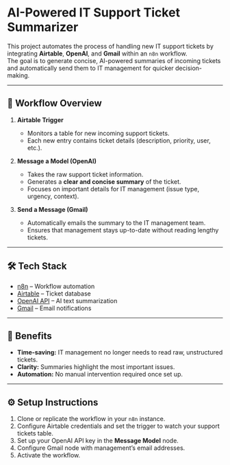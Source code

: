 # AI-Powered IT Support Ticket Summarizer

This project automates the process of handling new IT support tickets by integrating **Airtable**, **OpenAI**, and **Gmail** within an `n8n` workflow.  
The goal is to generate concise, AI-powered summaries of incoming tickets and automatically send them to IT management for quicker decision-making.

---

## 🚀 Workflow Overview

1. **Airtable Trigger**  
   - Monitors a table for new incoming support tickets.  
   - Each new entry contains ticket details (description, priority, user, etc.).

2. **Message a Model (OpenAI)**  
   - Takes the raw support ticket information.  
   - Generates a **clear and concise summary** of the ticket.  
   - Focuses on important details for IT management (issue type, urgency, context).

3. **Send a Message (Gmail)**  
   - Automatically emails the summary to the IT management team.  
   - Ensures that management stays up-to-date without reading lengthy tickets.  

---

## 🛠️ Tech Stack

- [n8n](https://n8n.io/) – Workflow automation
- [Airtable](https://airtable.com/) – Ticket database
- [OpenAI API](https://platform.openai.com/) – AI text summarization
- [Gmail](https://workspace.google.com/products/gmail/) – Email notifications

---

## 📌 Benefits

- **Time-saving:** IT management no longer needs to read raw, unstructured tickets.  
- **Clarity:** Summaries highlight the most important issues.  
- **Automation:** No manual intervention required once set up.  

---

## ⚙️ Setup Instructions

1. Clone or replicate the workflow in your `n8n` instance.  
2. Configure Airtable credentials and set the trigger to watch your support tickets table.  
3. Set up your OpenAI API key in the **Message Model** node.  
4. Configure Gmail node with management’s email addresses.  
5. Activate the workflow.  

